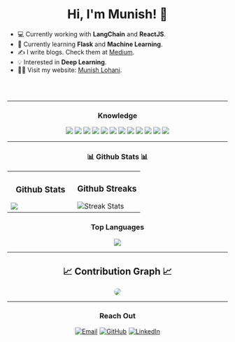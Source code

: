 <!-- Header -->
<h1 align="center"> Hi, I'm Munish! 👋 </h1>

<!-- Side-by-Side Layout -->
<p align="left">
  <!-- Info Section -->
  <span>
    <ul>
      <li>💻 Currently working with <strong>LangChain</strong> and <strong>ReactJS</strong>.</li>
      <li>🌱 Currently learning <strong>Flask</strong> and <strong>Machine Learning</strong>.</li>
      <li>✍️ I write blogs. Check them at <a href="https://medium.com/me/stories/public">Medium</a>.</li>
      <li>💡 Interested in <strong>Deep Learning</strong>.</li>
      <li>🧑‍💻 Visit my website: <a href="https://munishlohani.com.np/">Munish Lohani</a>.</li>
    </ul>
  </span>


</p>


<br><br>

---

<h3 align="center">Knowledge</h3>

<div align="center">
<img src="https://img.shields.io/badge/langchain-1C3C3C?style=for-the-badge&logo=langchain&logoColor=white" />
<img src="https://img.shields.io/badge/React-20232A?style=for-the-badge&logo=react&logoColor=61DAFB" />
<img src="https://img.shields.io/badge/Bootstrap-563D7C?style=for-the-badge&logo=bootstrap&logoColor=white" />
<img src="https://img.shields.io/badge/Plotly-239120?style=for-the-badge&logo=plotly&logoColor=white" />
<img src="https://img.shields.io/badge/Pandas-2C2D72?style=for-the-badge&logo=pandas&logoColor=white" />
<img src="https://img.shields.io/badge/Numpy-777BB4?style=for-the-badge&logo=numpy&logoColor=white" />
<img src="https://img.shields.io/badge/HTML5-E34F26?style=for-the-badge&logo=html5&logoColor=white" />
<img src="https://img.shields.io/badge/CSS3-1572B6?style=for-the-badge&logo=css3&logoColor=white" />
<img src="https://img.shields.io/badge/JavaScript-323330?style=for-the-badge&logo=javascript&logoColor=F7DF1E" />
<img src="https://img.shields.io/badge/Python-FFD43B?style=for-the-badge&logo=python&logoColor=blue" />
<img src="https://img.shields.io/badge/scikit_learn-F7931E?style=for-the-badge&logo=scikit-learn&logoColor=white" />
<img src="https://img.shields.io/badge/Streamlit-FF4B4B?style=for-the-badge&logo=Streamlit&logoColor=white" />
</div>

---

<h3 align="center">📊 Github Stats 📊</h3>

<table width="100%">
<tr>
<td width="50%">
<h3 align="center"><strong>Github Stats</strong></h3>
<img src="https://github-readme-stats.vercel.app/api?username=munishlohani&show_icons=true&theme=cobalt&rank_icon=github" />

</td>
<td width="50%">
<h3 align="center"><strong>Github Streaks</strong></h3>
<img src="https://streak-stats.demolab.com?user=munishlohani&theme=cobalt" alt="Streak Stats" />
</td>
</tr>
</table>

<div align="center">
<h3><strong>Top Languages</strong></h3>
<img src="https://github-readme-stats.vercel.app/api/top-langs/?username=munishlohani&layout=donut&theme=cobalt" />
</div>

---

<h2 align="center">📈 Contribution Graph 📈</h2>
<div align="center">
<img src="https://github-readme-activity-graph.vercel.app/graph?username=munishlohani&bg_color=220a28&&color=ffffff&line=c56a90&point=ffeb95&area=false&hide_border=false" style="border-radius:15px;" />
</div>

---

<h3 align="center">Reach Out</h3>

<div align="center" style="display:flex; justify-content:center; gap:5px">
<a href="mailto:contact@munishlohani.com.np" target="_blank">
<img src="https://img.icons8.com/color/48/000000/gmail.png" alt="Email" />
</a>
<a href="https://github.com/munishlohani" target="_blank">
<img src="https://img.icons8.com/fluent/48/000000/github.png" alt="GitHub" />
</a>
<a href="https://www.linkedin.com/in/munish-lohani/" target="_blank">
<img src="https://img.icons8.com/color/48/000000/linkedin.png" alt="LinkedIn" />
</a>
</div>
